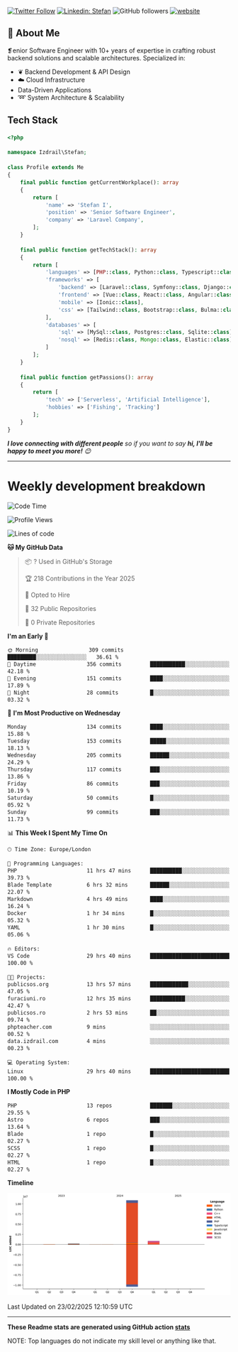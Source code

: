 [![Twitter Follow](https://img.shields.io/twitter/follow/thephpteacher?label=Follow)](https://twitter.com/intent/follow?screen_name=thephpteacher)
[![Linkedin: Stefan](https://img.shields.io/badge/izdrail-blue?style=flat-square&logo=Linkedin&logoColor=white&link=https://www.linkedin.com/in/izdrail/)](https://www.linkedin.com/in/izdrail/)
![GitHub followers](https://img.shields.io/github/followers/izdrail?label=Follow&style=social)
[![website](https://img.shields.io/badge/Website-46a2f1.svg?&style=flat-square&logo=Google-Chrome&logoColor=white&link=https://izdrail.com/)](https://izdrail.com/)

## 🚀 About Me
❡enior Software Engineer with 10+ years of expertise in crafting robust backend solutions and scalable architectures. 
Specialized in:

- ❦ Backend Development & API Design
- ☁️ Cloud Infrastructure
-  Data-Driven Applications
- ➿ System Architecture & Scalability

## Tech Stack

```php
<?php

namespace Izdrail\Stefan;

class Profile extends Me
{
    final public function getCurrentWorkplace(): array
    {
        return [
            'name' => 'Stefan I',
            'position' => 'Senior Software Engineer',
            'company' => 'Laravel Company',
        ];
    }
    
    final public function getTechStack(): array
    {
        return [
            'languages' => [PHP::class, Python::class, Typescript::class],
            'frameworks' => [
                'backend' => [Laravel::class, Symfony::class, Django::class, FastApi::class],
                'frontend' => [Vue::class, React::class, Angular::class],
                'mobile' => [Ionic::class],
                'css' => [Tailwind::class, Bootstrap::class, Bulma::class]
            ],
            'databases' => [
                'sql' => [MySql::class, Postgres::class, Sqlite::class],
                'nosql' => [Redis::class, Mongo::class, Elastic::class]
            ]
        ];
    }

    final public function getPassions(): array
    {
        return [
            'tech' => ['Serverless', 'Artificial Intelligence'],
            'hobbies' => ['Fishing', 'Tracking']
        ];
    }
}
```
 <em><b>I love connecting with different people</b> so if you want to say <b>hi, I'll be happy to meet you more!</b> 😊</em>


---
# Weekly development breakdown
<!--START_SECTION:waka-->
![Code Time](http://img.shields.io/badge/Code%20Time-1%2C080%20hrs-blue)

![Profile Views](http://img.shields.io/badge/Profile%20Views-56-blue)

![Lines of code](https://img.shields.io/badge/From%20Hello%20World%20I%27ve%20Written-12.1%20million%20lines%20of%20code-blue)

**🐱 My GitHub Data** 

> 📦 ? Used in GitHub's Storage 
 > 
> 🏆 218 Contributions in the Year 2025
 > 
> 💼 Opted to Hire
 > 
> 📜 32 Public Repositories 
 > 
> 🔑 0 Private Repositories 
 > 
**I'm an Early 🐤** 

```text
🌞 Morning                309 commits         █████████░░░░░░░░░░░░░░░░   36.61 % 
🌆 Daytime                356 commits         ███████████░░░░░░░░░░░░░░   42.18 % 
🌃 Evening                151 commits         ████░░░░░░░░░░░░░░░░░░░░░   17.89 % 
🌙 Night                  28 commits          █░░░░░░░░░░░░░░░░░░░░░░░░   03.32 % 
```
📅 **I'm Most Productive on Wednesday** 

```text
Monday                   134 commits         ████░░░░░░░░░░░░░░░░░░░░░   15.88 % 
Tuesday                  153 commits         █████░░░░░░░░░░░░░░░░░░░░   18.13 % 
Wednesday                205 commits         ██████░░░░░░░░░░░░░░░░░░░   24.29 % 
Thursday                 117 commits         ███░░░░░░░░░░░░░░░░░░░░░░   13.86 % 
Friday                   86 commits          ███░░░░░░░░░░░░░░░░░░░░░░   10.19 % 
Saturday                 50 commits          █░░░░░░░░░░░░░░░░░░░░░░░░   05.92 % 
Sunday                   99 commits          ███░░░░░░░░░░░░░░░░░░░░░░   11.73 % 
```


📊 **This Week I Spent My Time On** 

```text
🕑︎ Time Zone: Europe/London

💬 Programming Languages: 
PHP                      11 hrs 47 mins      ██████████░░░░░░░░░░░░░░░   39.73 % 
Blade Template           6 hrs 32 mins       ██████░░░░░░░░░░░░░░░░░░░   22.07 % 
Markdown                 4 hrs 49 mins       ████░░░░░░░░░░░░░░░░░░░░░   16.24 % 
Docker                   1 hr 34 mins        █░░░░░░░░░░░░░░░░░░░░░░░░   05.32 % 
YAML                     1 hr 30 mins        █░░░░░░░░░░░░░░░░░░░░░░░░   05.06 % 

🔥 Editors: 
VS Code                  29 hrs 40 mins      █████████████████████████   100.00 % 

🐱‍💻 Projects: 
publicsos.org            13 hrs 57 mins      ████████████░░░░░░░░░░░░░   47.05 % 
furaciuni.ro             12 hrs 35 mins      ███████████░░░░░░░░░░░░░░   42.47 % 
publicsos.ro             2 hrs 53 mins       ██░░░░░░░░░░░░░░░░░░░░░░░   09.74 % 
phpteacher.com           9 mins              ░░░░░░░░░░░░░░░░░░░░░░░░░   00.52 % 
data.izdrail.com         4 mins              ░░░░░░░░░░░░░░░░░░░░░░░░░   00.23 % 

💻 Operating System: 
Linux                    29 hrs 40 mins      █████████████████████████   100.00 % 
```

**I Mostly Code in PHP** 

```text
PHP                      13 repos            ███████░░░░░░░░░░░░░░░░░░   29.55 % 
Astro                    6 repos             ███░░░░░░░░░░░░░░░░░░░░░░   13.64 % 
Blade                    1 repo              █░░░░░░░░░░░░░░░░░░░░░░░░   02.27 % 
SCSS                     1 repo              █░░░░░░░░░░░░░░░░░░░░░░░░   02.27 % 
HTML                     1 repo              █░░░░░░░░░░░░░░░░░░░░░░░░   02.27 % 
```



**Timeline**

![Lines of Code chart](https://raw.githubusercontent.com/izdrail/izdrail/master/assets/bar_graph.png)


 Last Updated on 23/02/2025 12:10:59 UTC
<!--END_SECTION:waka-->

---


**These Readme stats are generated using GitHub action [stats](https://github.com/izdrail/stats)**

NOTE: Top languages do not indicate my skill level or anything like that. 
